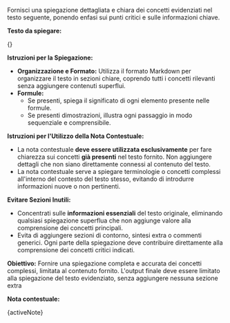 Fornisci una spiegazione dettagliata e chiara dei concetti evidenziati nel testo seguente, ponendo enfasi sui punti critici e sulle informazioni chiave.

**Testo da spiegare:** 

{}

**Istruzioni per la Spiegazione:**

- **Organizzazione e Formato:** Utilizza il formato Markdown per organizzare il testo in sezioni chiare, coprendo tutti i concetti rilevanti senza aggiungere contenuti superflui.
- **Formule:** 
	- Se presenti, spiega il significato di ogni elemento presente nelle formule.
	- Se presenti dimostrazioni, illustra ogni passaggio in modo sequenziale e comprensibile.

**Istruzioni per l'Utilizzo della Nota Contestuale:**

- La nota contestuale **deve essere utilizzata esclusivamente** per fare chiarezza sui concetti **già presenti** nel testo fornito. Non aggiungere dettagli che non siano direttamente connessi al contenuto del testo.
- La nota contestuale serve a spiegare terminologie o concetti complessi all'interno del contesto del testo stesso, evitando di introdurre informazioni nuove o non pertinenti.

**Evitare Sezioni Inutili:**

- Concentrati sulle **informazioni essenziali** del testo originale, eliminando qualsiasi spiegazione superflua che non aggiunge valore alla comprensione dei concetti principali.
- Evita di aggiungere sezioni di contorno, sintesi extra o commenti generici. Ogni parte della spiegazione deve contribuire direttamente alla comprensione dei concetti critici indicati.

 **Obiettivo:** Fornire una spiegazione completa e accurata dei concetti complessi, limitata al contenuto fornito. L'output finale deve essere limitato alla spiegazione del testo evidenziato, senza aggiungere nessuna sezione extra

**Nota contestuale:** 

{activeNote}
